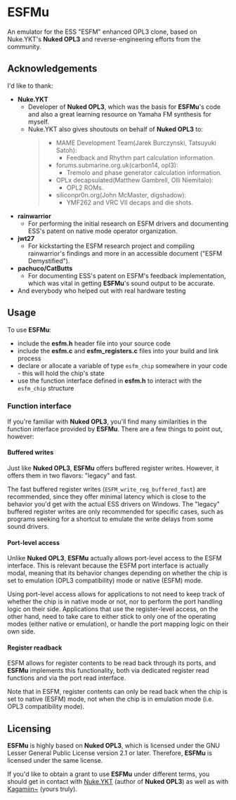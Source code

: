 # ESFMu

An emulator for the ESS "ESFM" enhanced OPL3 clone, based on Nuke.YKT's **Nuked OPL3** and reverse-engineering efforts from the community.

## Acknowledgements

I'd like to thank:

- **Nuke.YKT**
  - Developer of **Nuked OPL3**, which was the basis for **ESFMu**'s code and also a great learning resource on Yamaha FM synthesis for myself.
  - Nuke.YKT also gives shoutouts on behalf of **Nuked OPL3** to:
    >- MAME Development Team(Jarek Burczynski, Tatsuyuki Satoh):
    >    - Feedback and Rhythm part calculation information.
    >- forums.submarine.org.uk(carbon14, opl3):
    >    - Tremolo and phase generator calculation information.
    >- OPLx decapsulated(Matthew Gambrell, Olli Niemitalo):
    >    - OPL2 ROMs.
    >- siliconpr0n.org(John McMaster, digshadow):
    >    - YMF262 and VRC VII decaps and die shots.
- **rainwarrior**
  - For performing the initial research on ESFM drivers and documenting ESS's patent on native mode operator organization.
- **jwt27**
  - For kickstarting the ESFM research project and compiling rainwarrior's findings and more in an accessible document ("ESFM Demystified").
- **pachuco/CatButts**
  - For documenting ESS's patent on ESFM's feedback implementation, which was vital in getting **ESFMu**'s sound output to be accurate.
- And everybody who helped out with real hardware testing

## Usage

To use **ESFMu**:

- include the **esfm.h** header file into your source code
- include the **esfm.c** and **esfm_registers.c** files into your build and link process
- declare or allocate a variable of type `esfm_chip` somewhere in your code - this will hold the chip's state
- use the function interface defined in **esfm.h** to interact with the `esfm_chip` structure

### Function interface

If you're familiar with **Nuked OPL3**, you'll find many similarities in the function interface provided by **ESFMu**. There are a few things to point out, however:

#### Buffered writes

Just like **Nuked OPL3**, **ESFMu** offers buffered register writes. However, it offers them in two flavors: "legacy" and fast.

The fast buffered register writes (`ESFM_write_reg_buffered_fast`) are recommended, since they offer minimal latency which is close to the behavior you'd get with the actual ESS drivers on Windows. The "legacy" buffered register writes are only recommended for specific cases, such as programs seeking for a shortcut to emulate the write delays from some sound drivers.

#### Port-level access

Unlike **Nuked OPL3**, **ESFMu** actually allows port-level access to the ESFM interface. This is relevant because the ESFM port interface is actually modal, meaning that its behavior changes depending on whether the chip is set to emulation (OPL3 compatibility) mode or native (ESFM) mode.

Using port-level access allows for applications to not need to keep track of whether the chip is in native mode or not, nor to perform the port handling logic on their side. Applications that use the register-level access, on the other hand, need to take care to either stick to only one of the operating modes (either native or emulation), or handle the port mapping logic on their own side.

#### Register readback

ESFM allows for register contents to be read back through its ports, and **ESFMu** implements this functionality, both via dedicated register read functions and via the port read interface.

Note that in ESFM, register contents can only be read back when the chip is set to native (ESFM) mode, not when the chip is in emulation mode (i.e. OPL3 compatibility mode).

## Licensing

**ESFMu** is highly based on **Nuked OPL3**, which is licensed under the GNU Lesser General Public License version 2.1 or later. Therefore, **ESFMu** is licensed under the same license.

If you'd like to obtain a grant to use **ESFMu** under different terms, you should get in contact with [Nuke.YKT](https://github.com/nukeykt) (author of **Nuked OPL3**) as well as with [Kagamiin~](https://github.com/Kagamiin) (yours truly).
